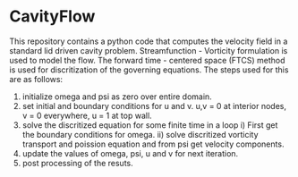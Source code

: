 # CavityFlow
This repository contains a python code that computes the velocity field in a standard lid driven cavity problem. Streamfunction - Vorticity formulation is used to model the flow. The forward time - centered space (FTCS) method is used for discritization of the governing equations. The steps used for this are as follows:
1) initialize omega and psi as zero over entire domain.
2) set initial and boundary conditions for u and v. u,v = 0 at interior nodes, v = 0 everywhere, u = 1 at top wall.
3) solve the discritized equation for some finite time in a loop
    i) First get the boundary conditions for omega.
    ii) solve discritized vorticity transport and poission equation and from psi get velocity components.
4) update the values of omega, psi, u and v for next iteration.
5) post processing of the resuts.

